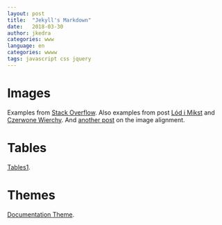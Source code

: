 ```yaml
---
layout: post
title:  "Jekyll's Markdown"
date:   2018-03-30
author: jkedra
categories: www
language: en
categories: wwww
tags: javascript css jquery
---
```


# Images

Examples from [Stack Overflow][1].
Also examples from post [Lód i Mikst](/_lod_i_mikst)
and [Czerwone Wierchy](/trips/2017/01/29/tatry.html).
And [another post][2] on the image alignment.

# Tables

[Tables1][4].


# Themes

[Documentation Theme][3].


[1]: https://stackoverflow.com/questions/19075023/flow-text-around-an-image-in-github-markdown
[2]: http://stackoverflow.com/questions/255170/markdown-and-image-alignment

[3]: https://idratherbewriting.com/documentation-theme-jekyll/index.html
[4]: https://idratherbewriting.com/documentation-theme-jekyll/mydoc_tables.html
